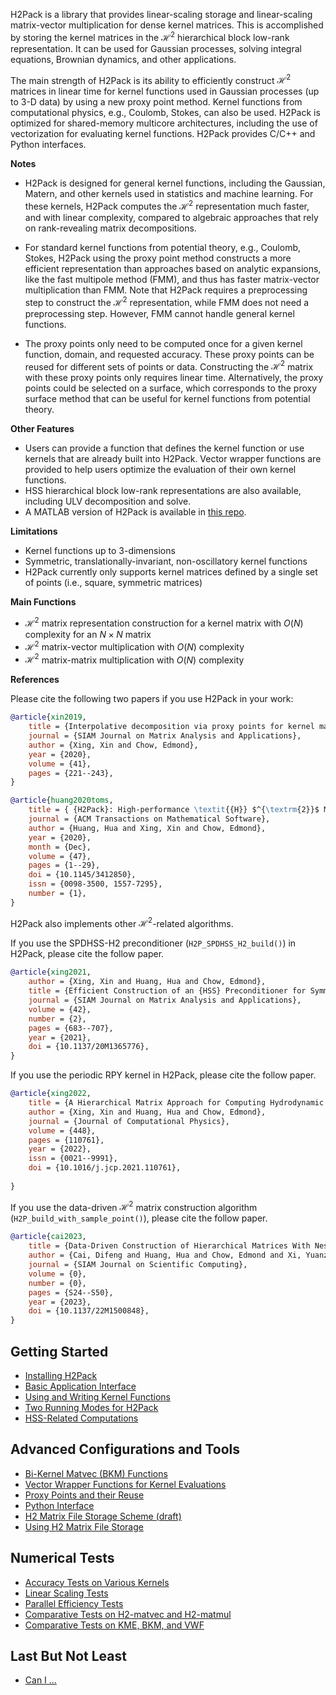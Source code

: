 H2Pack is a library that provides linear-scaling storage and
linear-scaling matrix-vector multiplication for dense kernel matrices.
This is accomplished by storing the kernel matrices in the $\mathcal{H}^2$
hierarchical block low-rank representation.  It can be used for
Gaussian processes, solving integral equations, Brownian dynamics,
and other applications.

The main strength of H2Pack is its ability to efficiently construct $\mathcal{H}^2$ 
matrices in linear time for kernel functions used in Gaussian processes (up
to 3-D data) by using a new proxy point method.  Kernel functions from
computational physics, e.g., Coulomb, Stokes, can also be used.  H2Pack is
optimized for shared-memory multicore architectures, including the use
of vectorization for evaluating kernel functions.  H2Pack provides C/C++
and Python interfaces.

**Notes**

* H2Pack is designed for general kernel functions, including the Gaussian,
Matern, and other kernels used in statistics and machine learning.
For these kernels, H2Pack computes the $\mathcal{H}^2$ representation
much faster, and with linear complexity, compared to algebraic approaches
that rely on rank-revealing matrix decompositions.

* For standard kernel functions from potential theory, e.g., Coulomb, Stokes,
H2Pack using the proxy point method constructs a more efficient representation
than approaches based on analytic expansions, like the fast multipole method (FMM),
and thus has faster matrix-vector multiplication than FMM. Note that H2Pack requires
a preprocessing step to construct the $\mathcal{H}^2$
representation, while FMM does not need a preprocessing step.
However, FMM cannot handle general kernel functions.

* The proxy points only need to be computed once for a given kernel function, domain,
and requested accuracy. These proxy points can be reused for different sets
of points or data. Constructing the $\mathcal{H}^2$ matrix with these proxy points 
only requires linear time.
Alternatively, the proxy points could be selected on a surface, which
corresponds to the proxy surface method that can be useful
for kernel functions from potential theory.

**Other Features**
* Users can provide a function that defines the kernel function
or use kernels that are already built into H2Pack.
Vector wrapper functions are provided to help users optimize
the evaluation of their own kernel functions.
* HSS hierarchical block low-rank representations are also available,
including ULV decomposition and solve.
* A MATLAB version of H2Pack is available in [this repo](https://github.com/xinxing02/H2Pack-Matlab).

**Limitations**

* Kernel functions up to 3-dimensions
* Symmetric, translationally-invariant, non-oscillatory kernel functions
* H2Pack currently only supports kernel matrices defined by
a single set of points (i.e., square, symmetric matrices)

**Main Functions**

* $\mathcal{H}^2$ matrix representation construction for a kernel matrix with $O(N)$ complexity for an $N \times N$ matrix
* $\mathcal{H}^2$ matrix-vector multiplication with $O(N)$ complexity
* $\mathcal{H}^2$ matrix-matrix multiplication with $O(N)$ complexity

**References**

Please cite the following two papers if you use H2Pack in your work:

```bibtex
@article{xin2019,
    title = {Interpolative decomposition via proxy points for kernel matrices},
    journal = {SIAM Journal on Matrix Analysis and Applications},
    author = {Xing, Xin and Chow, Edmond},
    year = {2020},
    volume = {41},
    pages = {221--243},
}
```

```bibtex
@article{huang2020toms,
    title = { {H2Pack}: High-performance \textit{{H}} $^{\textrm{2}}$ Matrix Package for Kernel Matrices Using the Proxy Point Method },
    journal = {ACM Transactions on Mathematical Software},
    author = {Huang, Hua and Xing, Xin and Chow, Edmond},
    year = {2020},
    month = {Dec},
    volume = {47},
    pages = {1--29},
    doi = {10.1145/3412850},
    issn = {0098-3500, 1557-7295},
    number = {1},
}
```

H2Pack also implements other $\mathcal{H}^2$-related algorithms.

If you use the SPDHSS-H2 preconditioner (`H2P_SPDHSS_H2_build()`) in H2Pack, please cite the follow paper.

```bibtex
@article{xing2021,
    author = {Xing, Xin and Huang, Hua and Chow, Edmond},
    title = {Efficient Construction of an {HSS} Preconditioner for Symmetric Positive Definite \$\mathcal{H}^2\$ Matrices},
    journal = {SIAM Journal on Matrix Analysis and Applications},
    volume = {42},
    number = {2},
    pages = {683--707},
    year = {2021},
    doi = {10.1137/20M1365776},
}
```

If you use the periodic RPY kernel in H2Pack, please cite the follow paper.

```bibtex
@article{xing2022,
    title = {A Hierarchical Matrix Approach for Computing Hydrodynamic Interactions},
    author = {Xing, Xin and Huang, Hua and Chow, Edmond},
    journal = {Journal of Computational Physics},
    volume = {448},
    pages = {110761},
    year = {2022},
    issn = {0021--9991},
    doi = {10.1016/j.jcp.2021.110761},
    
}
```

If you use the data-driven $\mathcal{H}^2$ matrix construction algorithm (`H2P_build_with_sample_point()`), please cite the follow paper.

```bibtex
@article{cai2023,
    title = {Data-Driven Construction of Hierarchical Matrices With Nested Bases},
    author = {Cai, Difeng and Huang, Hua and Chow, Edmond and Xi, Yuanzhe},
    journal = {SIAM Journal on Scientific Computing},
    volume = {0},
    number = {0},
    pages = {S24--S50},
    year = {2023},
    doi = {10.1137/22M1500848},
}
```


## Getting Started

* [Installing H2Pack](https://github.com/scalable-matrix/H2Pack/wiki/Installing-H2Pack)
* [Basic Application Interface](https://github.com/scalable-matrix/H2Pack/wiki/Basic-Usage)
* [Using and Writing Kernel Functions](https://github.com/scalable-matrix/H2Pack/wiki/Using-and-Writing-Kernel-Functions) 
* [Two Running Modes for H2Pack](https://github.com/scalable-matrix/H2Pack/wiki/Two-Running-Modes-for-H2Pack)
* [HSS-Related Computations](https://github.com/scalable-matrix/H2Pack/wiki/HSS-Related-Computations)

## Advanced Configurations and Tools

* [Bi-Kernel Matvec (BKM) Functions](https://github.com/scalable-matrix/H2Pack/wiki/Bi-Kernel-Matvec-Functions)
* [Vector Wrapper Functions for Kernel Evaluations](https://github.com/scalable-matrix/H2Pack/wiki/Vector-Wrapper-Functions-For-Kernel-Evaluations)
* [Proxy Points and their Reuse](https://github.com/scalable-matrix/H2Pack/wiki/Proxy-Points-and-their-Reuse)
* [Python Interface](https://github.com/scalable-matrix/H2Pack/wiki/Using-H2Pack-in-Python)
* [H2 Matrix File Storage Scheme (draft)](https://github.com/scalable-matrix/H2Pack/wiki/H2-Matrix-File-Storage-Scheme)
* [Using H2 Matrix File Storage](https://github.com/scalable-matrix/H2Pack/wiki/Using-H2-Matrix-File-Storage)

## Numerical Tests

* [Accuracy Tests on Various Kernels](https://github.com/scalable-matrix/H2Pack/wiki/Accuracy-Tests-on-Various-Kernels)
* [Linear Scaling Tests](https://github.com/scalable-matrix/H2Pack/wiki/Linear-Scaling-Tests)
* [Parallel Efficiency Tests](https://github.com/scalable-matrix/H2Pack/wiki/Parallel-Efficiency-Tests)
* [Comparative Tests on H2-matvec and H2-matmul](https://github.com/scalable-matrix/H2Pack/wiki/Comparative-Tests-on-H2-matvec-and-H2-matmul)
* [Comparative Tests on KME, BKM, and VWF](https://github.com/scalable-matrix/H2Pack/wiki/Comparative-Tests-on-KME-BKM-and-VWF)

## Last But Not Least

* [Can I ...](https://github.com/scalable-matrix/H2Pack/wiki/Can-I)

